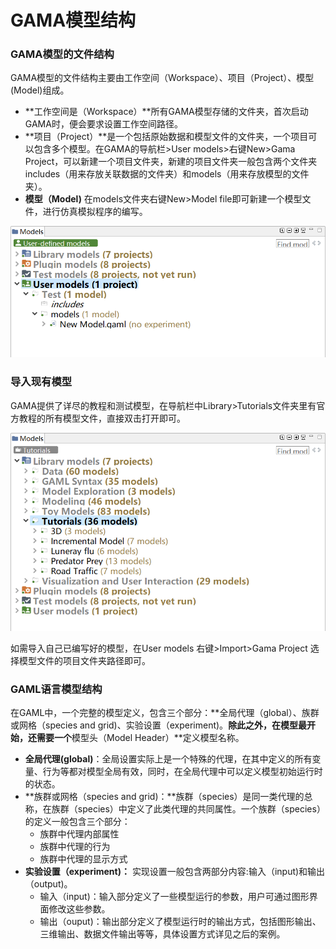 # GAMA模型结构

### GAMA模型的文件结构

GAMA模型的文件结构主要由工作空间（Workspace）、项目（Project）、模型\(Model\)组成。

* **工作空间是（Workspace）**所有GAMA模型存储的文件夹，首次启动GAMA时，便会要求设置工作空间路径。
* **项目（Project）**是一个包括原始数据和模型文件的文件夹，一个项目可以包含多个模型。在GAMA的导航栏&gt;User models&gt;右键New&gt;Gama Project，可以新建一个项目文件夹，新建的项目文件夹一般包含两个文件夹includes（用来存放关联数据的文件夹）和models（用来存放模型的文件夹）。
* **模型（Model\)** 在models文件夹右键New&gt;Model file即可新建一个模型文件，进行仿真模拟程序的编写。

![3.1 GAMA&#x6A21;&#x578B;&#x7684;&#x6587;&#x4EF6;&#x7ED3;&#x6784; ](../.gitbook/assets/image%20%289%29.png)

### 导入现有模型

GAMA提供了详尽的教程和测试模型，在导航栏中Library&gt;Tutorials文件夹里有官方教程的所有模型文件，直接双击打开即可。

![3.2 GAMA&#x5B98;&#x65B9;&#x6559;&#x7A0B;&#x6A21;&#x578B;](../.gitbook/assets/image%20%286%29.png)

如需导入自己已编写好的模型，在User models 右键&gt;Import&gt;Gama Project 选择模型文件的项目文件夹路径即可。

### GAML语言模型结构

在GAML中，一个完整的模型定义，包含三个部分：**全局代理（global）、族群或网格（species and grid\)、实验设置（experiment\)。**除此之外，在模型最开始，还需要一个**模型头（Model Header）**定义模型名称。

* **全局代理\(global\)**：全局设置实际上是一个特殊的代理，在其中定义的所有变量、行为等都对模型全局有效，同时，在全局代理中可以定义模型初始运行时的状态。
* **族群或网格（species and grid\)：**族群（species）是同一类代理的总称，在族群（species）中定义了此类代理的共同属性。一个族群（species）的定义一般包含三个部分：
  * 族群中代理内部属性
  * 族群中代理的行为
  * 族群中代理的显示方式
* **实验设置（experiment\)：** 实现设置一般包含两部分内容:输入（input\)和输出（output\)。
  * 输入（input\)：输入部分定义了一些模型运行的参数，用户可通过图形界面修改这些参数。
  * 输出（ouput\)：输出部分定义了模型运行时的输出方式，包括图形输出、三维输出、数据文件输出等等，具体设置方式详见之后的案例。



